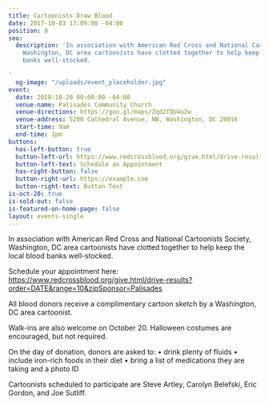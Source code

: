 ```yaml
---
title: Cartoonists Draw Blood
date: 2017-10-03 17:09:00 -04:00
position: 0
seo:
  description: 'In association with American Red Cross and National Cartoonists Society,
    Washington, DC area cartoonists have clotted together to help keep the local blood
    banks well-stocked.

'
  og-image: "/uploads/event_placeholder.jpg"
event:
  date: 2018-10-20 00:00:00 -04:00
  venue-name: Palisades Community Church
  venue-directions: https://goo.gl/maps/Zqd2TQU4o2w
  venue-address: 5200 Cathedral Avenue, NW, Washington, DC 20016
  start-time: 9am
  end-time: 1pm
buttons:
  has-left-button: true
  button-left-url: https://www.redcrossblood.org/give.html/drive-results?order=DATE&range=10&zipSponsor=Palisades
  button-left-text: Schedule an Appointment
  has-right-button: false
  button-right-url: https://example.com
  button-right-text: Button Text
is-oct-20: true
is-sold-out: false
is-featured-on-home-page: false
layout: events-single
---
```


In association with American Red Cross and National Cartoonists Society, Washington, DC area cartoonists have clotted together to help keep the local blood banks well-stocked.

Schedule your appointment here: https://www.redcrossblood.org/give.html/drive-results?order=DATE&range=10&zipSponsor=Palisades

All blood donors receive a complimentary cartoon sketch by a Washington, DC area cartoonist.

Walk-ins are also welcome on October 20. Halloween costumes are encouraged, but not required.

On the day of donation, donors are asked to: 
• drink plenty of fluids
• include iron-rich foods in their diet
• bring a list of medications they are taking and a photo ID

Cartoonists scheduled to participate are Steve Artley, Carolyn Belefski, Eric Gordon, and Joe Sutliff.
